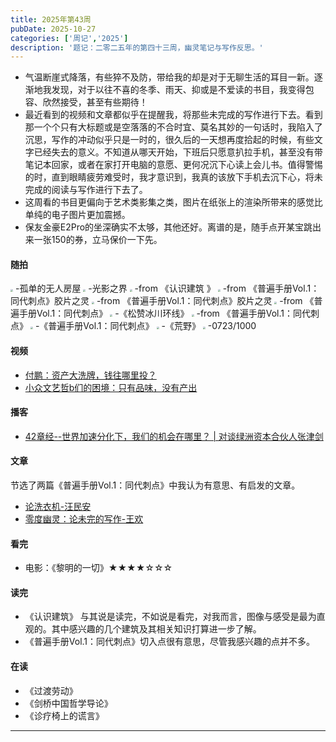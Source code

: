 ```yaml
---
title: 2025年第43周
pubDate: 2025-10-27
categories: ['周记','2025']
description: '题记：二零二五年的第四十三周，幽灵笔记与写作反思。'
---
```


- 气温断崖式降落，有些猝不及防，带给我的却是对于无聊生活的耳目一新。逐渐地我发现，对于以往不喜的冬季、雨天、抑或是不爱读的书目，我变得包容、欣然接受，甚至有些期待！  
- 最近看到的视频和文章都似乎在提醒我，将那些未完成的写作进行下去。看到那一个个只有大标题或是空落落的不合时宜、莫名其妙的一句话时，我陷入了沉思，写作的冲动似乎只是一时的，很久后的一天想再度拾起的时候，有些文字已经失去的意义。不知道从哪天开始，下班后只愿意扒拉手机，甚至没有带笔记本回家，或者在家打开电脑的意愿、更何况沉下心读上会儿书。值得警惕的时，直到眼睛疲劳难受时，我才意识到，我真的该放下手机去沉下心，将未完成的阅读与写作进行下去了。   
- 这周看的书目更偏向于艺术类影集之类，图片在纸张上的渲染所带来的感觉比单纯的电子图片更加震撼。  
- 保友金豪E2Pro的坐深确实不太够，其他还好。离谱的是，随手点开某宝跳出来一张150的券，立马保价一下先。  

  


#### 随拍  

<img src="https://12c3bda.webp.li/556c221a0630eb3c081025dcf5ac45c3.jpg" style="zoom:25%;" />  
-孤单的无人房屋  
<img src="https://12c3bda.webp.li/9950ea31f25777745b6453db493dbf3a.jpg" style="zoom:25%;" />  
-光影之界  
<img src="https://12c3bda.webp.li/b8943da1f32a8e4745df34c0b7b0731a.jpg" style="zoom:25%;" />  
-from 《认识建筑 》  
<img src="https://12c3bda.webp.li/53541afb6c861d3f5b14b6e2e696aaa8.jpg" style="zoom:25%;" />  
-from 《普遍手册Vol.1：同代刺点》胶片之灵  
<img src="https://12c3bda.webp.li/c2a5cd4760a0d9c50f8232165b6ec933.jpg" style="zoom:25%;" />  
-from 《普遍手册Vol.1：同代刺点》胶片之灵  
<img src="https://12c3bda.webp.li/dc7c2aa4080d9132e71748b29d4b45e5.jpg" style="zoom:25%;" />  
-from 《普遍手册Vol.1：同代刺点》  
<img src="https://12c3bda.webp.li/7aed55f680e3e3aa7930b82f3e6b0020.jpg" style="zoom:25%;" />  
-《松赞冰川环线》  
<img src="https://12c3bda.webp.li/4a1b14bc5bf06aca8d6a6c25981ac1f4.jpg" style="zoom:25%;" />  
-from 《普遍手册Vol.1：同代刺点》  
<img src="https://12c3bda.webp.li/d524547818019b071a0b69af5f6db3b7.jpg" style="zoom:25%;" />  
-《普遍手册Vol.1：同代刺点》  
<img src="https://12c3bda.webp.li/4cdd2cf8ca42a0f906b9ef2e322ff513.jpg" style="zoom:25%;" />  
-《荒野》  
<img src="https://12c3bda.webp.li/7b1ebb2f47256cc7327e83825eeb70bb.jpg" style="zoom:25%;" />  
-0723/1000

#### 视频  
- [付鹏：资产大洗牌，钱往哪里投？](https://www.bilibili.com/video/BV1vE4czVEKt/)  
- [小众文艺哲b们的困境：只有品味，没有产出](https://www.bilibili.com/video/BV18ksbzyE6f/)

#### 播客  
- [42章经--世界加速分化下，我们的机会在哪里？ | 对谈绿洲资本合伙人张津剑](https://www.xiaoyuzhoufm.com/episode/683cdd6c38dcc57c641216cb)

#### 文章  

节选了两篇《普遍手册Vol.1：同代刺点》中我认为有意思、有启发的文章。  
- [论洗衣机-汪民安](https://general-manual.com/2021/06/28/washingmachine/)  
- [零度幽灵：论未完的写作-王欢](https://general-manual.com/2021/05/19/ghost/) 


#### 看完
- 电影：《黎明的一切》★★★★☆☆☆     


#### 读完

- 《认识建筑》 与其说是读完，不如说是看完，对我而言，图像与感受是最为直观的。其中感兴趣的几个建筑及其相关知识打算进一步了解。  
- 《普遍手册Vol.1：同代刺点》切入点很有意思，尽管我感兴趣的点并不多。

#### 在读
    
- 《过渡劳动》  
- 《剑桥中国哲学导论》  
- 《诊疗椅上的谎言》

---